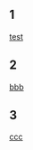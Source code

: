 ## 1
[test](https://cloud.tencent.com/document/product/240/3552)

## 2
[bbb](https://cloud.tencent.com/document/product/583/18014)

## 3
[ccc](https://cloud.tencent.com/document/product/400/18504)